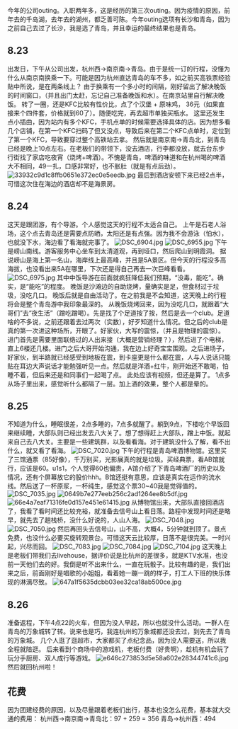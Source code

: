 今年的公司outing。入职两年多，这是经历的第三次outing。因为疫情的原因，前年去的千岛湖，去年去的湖州，都乏善可陈。今年outing选项有长沙和青岛，因为之前自己去过了长沙，我是选了青岛，并且幸运的最终结果也是青岛。
## 8.23
出发日，下午从公司出发，杭州西->南京南->青岛。由于是统一订的行程，没懂为什么从南京南换乘一下。可能是因为杭州直达青岛的车不多，如之前买高铁票经验贴中所说，是在两条线上？
由于换乘有一个多小时的间隔，刚好留出了解决晚饭的时间窗口，（并且出门太赶，忘记自己准备晚饭和水）。在南京站里自行解决晚饭。
转了一圈，还是KFC比较有性价比，点了个汉堡 + 原味鸡， 36元（如果直接来个四件套，价格就到60了）。随便吃完，再去超市单独买瓶水。
这里还发生点小插曲，因为站内有多个KFC，手机点单的时候需要选择具体的店。因为想多看几个店铺，在第一个KFC扫码了但又没点，导致后来在第二个KFC点单时，定位到了第一个KFC，导致要穿过整个高铁站去拿。
然后就是南京南->青岛北，到青岛已经是晚上10点左右。在老板们的带领下，没去酒店，行李都没放，就去台东步行街找了家店吃夜宵（烧烤+啤酒）。不愧是青岛，啤酒的味道和在杭州喝的啤酒大不相同，49一扎，口感非常好，也不胀肚（就是有点后劲）。
![33932c9d1c8ffb0651e372ec0e5eedb.jpg](2023.8.27青岛游记\33932c9d1c8ffb0651e372ec0e5eedb.jpg)
最后到酒店安顿下来已经2点半，可惜这次住在海边的酒店却不是海景房。
## 8.24
这天是跟团游，有个导游。个人感觉这天的行程不太适合自己。
上午是石老人浴场，这个点去青岛还是需要点防晒，太阳还是有点强。因为我不会游泳（怕水），也就没下水，海边看了看海就完事了。
![DSC_6904.jpg](2023.8.27青岛游记\DSC_6904.jpg)
![DSC_6955.jpg](2023.8.27青岛游记\DSC_6955.jpg)
下午是崂山南线。游客服务中心坐车到太清道观，再到垭口，然后爬山到明霞洞。
据说崂山是海上第一名山，海岸线上最高峰，并且是5A景区。但今天的行程没多高海拔，也没看出来5A在哪里，下次还是得自己再去一次巨峰看看。
![DSC_6975.jpg](2023.8.27青岛游记\DSC_6975.jpg)
其中中饭导游在前面就疯狂降低我们预期，“没毒，能吃”。确实，是“能吃”的程度。
晚饭是沙滩边的自助烧烤，量确实是足，但食材过于垃圾，没吃几口。
晚饭后就是自由活动了。在之前我是不会知道，这天晚上的行程将会是整个青岛游中我印象最深的。
从晚饭烧烤回来，因为没吃几口，就跟着“大哥们”去“夜生活”（蹭吃蹭喝）。先是找了个足道按了按，然后是去一个club。足道啥的不多说，之前还跟着去过两次（实数），好歹知道什么情况。但之后的club是真的第一次进这种场所，开眼了。好家伙，大写的震惊，（并且是物理的震惊）。
进门首先是需要里面联络过的人出来接（大概是营销经理？），然后进了个电梯，直上6楼还几楼。进门之后大哥开始沟通，我在边上好奇宝宝围观。之后进场子，好家伙，到半路就已经感受到地板在震，到卡座更是什么都在震，人与人说话只能贴在耳边大声说话才能勉强听见一点。然后就是洋酒+红牛，刚开始还不敢喝，怕睡不着，但后来还是和同事们一起喝了点。
此处应该有视频，但还是算了。
1点多从场子里出来，感觉听什么都隔了一层。加上酒的效果，整个人都是晕的。
## 8.25
不知道为什么，睡眠很差，2点多睡的，7点多就醒了。躺到9点，下楼吃个早饭回来继续睡，大部队则已经出发去八大关了。想了想得赶上大部队，蹭上中饭。就起来自己去八大关。主要是一些建筑群，以及看看海。对于建筑没什么了解，看不出什么，就又看了看海。
![DSC_7020.jpg](2023.8.27青岛游记\DSC_7020.jpg)
下午的行程是青岛啤酒博物馆。这里买了三馆通票（85好像），千万别买，光影展真的就是垃圾。买经典票，看AB馆就行，应该是60。u1s1，个人觉得60也偏贵，A馆介绍了下青岛啤酒厂的历史以及情况，还有个屏幕放它的股价hhh。B馆还挺有意思，应该是真实在运作的流水线。然后送了一杯原浆，一杯纯生，感觉这个票30~40我是觉得值的。
![DSC_7035.jpg](2023.8.27青岛游记\DSC_7035.jpg)
![0649b7e277eeb256c2ad1264ee8b5df.jpg](2023.8.27青岛游记\0649b7e277eeb256c2ad1264ee8b5df.jpg)
![66e4a7eaf71316fe0d157e451e61415.jpg](2023.8.27青岛游记\66e4a7eaf71316fe0d157e451e61415.jpg)
从博物馆出来，大部队直接回酒店了，我看了看时间还比较充裕，就准备去信号山上看日落。路程中发现时间还是略早，就先去了趟栈桥，没什么好说的，人山人海。
![DSC_7048.jpg](2023.8.27青岛游记\DSC_7048.jpg)
![DSC_7050.jpg](2023.8.27青岛游记\DSC_7050.jpg)
然后再回头去信号山，山不高，大概4，5分钟就到顶了。景点免费，也没什么必要买旋转观景台。可惜这天云比较厚，日落不是很完美。一时兴起，兴尽而回。
![DSC_7083.jpg](2023.8.27青岛游记\DSC_7083.jpg)
![DSC_7084.jpg](2023.8.27青岛游记\DSC_7084.jpg)
![DSC_7104.jpg](2023.8.27青岛游记\DSC_7104.jpg)
这天晚上是老板们带我们去livehouse，据评价说是比杭州的差很多，就是KTV水准，也没前一天他们去的好。我倒是听不出来什么，一直在玩骰子。比较有趣的是，我们出来之后，前面刚好是唱歌的小姐姐，看着她一蹦一跳的样子，打工人下班的快乐体现的淋漓尽致。
![647a1f5635dcbb03ee32ca18ab500ce.jpg](2023.8.27青岛游记\647a1f5635dcbb03ee32ca18ab500ce.jpg)
## 8.26
准备返程，下午4点22的火车，但因为没人早起，所以也就没什么活动。一群人在青岛的万象城转了转。说来也是巧，我连杭州的万象城都还没去过，到先去了青岛的万象城。
几个人逛了逛超市，大家都买了点纪念品，因为没人需要送，所以我全程就陪逛。
后来看到个商场中的游戏机，老板付费（好贵啊），趁机有机会玩了玩分手厨房、双人成行等游戏。
![e646c273853d5e58a602e28344741c6.jpg](2023.8.27青岛游记\e646c273853d5e58a602e28344741c6.jpg)
然后就回杭州啦！
## 花费
因为团建经费的原因，以及尽量跟着老板们出行，基本也没怎么花费，基本就大交通的费用：
杭州西->南京南->青岛北：97 + 259 = 356
青岛->杭州西：494
